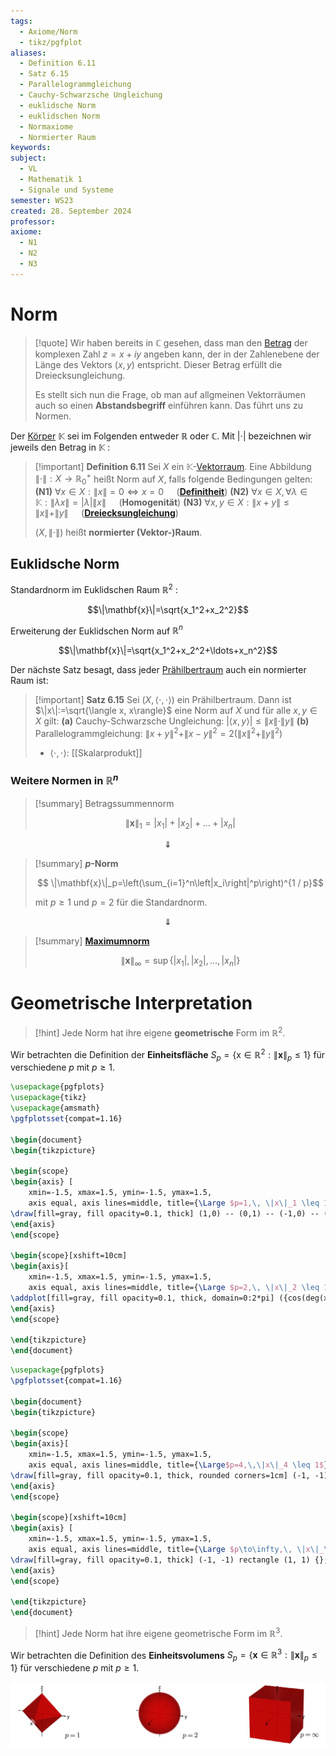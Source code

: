```yaml
---
tags:
  - Axiome/Norm
  - tikz/pgfplot
aliases:
  - Definition 6.11
  - Satz 6.15
  - Parallelogrammgleichung
  - Cauchy-Schwarzsche Ungleichung
  - euklidsche Norm
  - euklidschen Norm
  - Normaxiome
  - Normierter Raum
keywords: 
subject:
  - VL
  - Mathematik 1
  - Signale und Systeme
semester: WS23
created: 28. September 2024
professor: 
axiome:
  - N1
  - N2
  - N3
---
```

 

# Norm

> [!quote] Wir haben bereits in $\mathbb{C}$ gesehen, dass man den [Betrag](Betrag.md) der komplexen Zahl $z=x+i y$ angeben kann, der in der Zahlenebene der Länge des Vektors $(x, y)$ entspricht. Dieser Betrag erfüllt die Dreiecksungleichung.
> 
> Es stellt sich nun die Frage, ob man auf allgmeinen Vektorräumen auch so einen **Abstandsbegriff** einführen kann. Das führt uns zu Normen.
> 

Der [Körper](../Algebraische%20Strukturen.md) $\mathbb{K}$ sei im Folgenden entweder $\mathbb{R}$ oder $\mathbb{C}$. Mit $|\cdot|$ bezeichnen wir jeweils den Betrag in $\mathbb{K}$ :



> [!important] **Definition 6.11** Sei $X$ ein $\mathbb{K}$-[Vektorraum](Algebra/Vektorraum.md). Eine Abbildung $\|\cdot\|: X \rightarrow \mathbb{R}_{0}^{+}$ heißt Norm auf $X$, falls folgende Bedingungen gelten:
> **(N1)** $\forall x \in X:\|x\|=0 \Longleftrightarrow x=0\quad$ (**[Definitheit](Algebra/Definitheit.md)**)
> **(N2)** $\forall x \in X,\, \forall \lambda \in \mathbb{K}:\|\lambda x\|=|\lambda|\|x\|\quad$ (**Homogenität**)
> **(N3)** $\forall x, y \in X:\|x+y\| \leq\|x\|+\|y\|\quad$ (**[Dreiecksungleichung](Betrag.md)**)
> 
> $(X,\|\cdot\|)$ heißt **normierter (Vektor-)Raum**.

## Euklidsche Norm

 Standardnorm im Euklidschen Raum $\mathbb{R}^2$ :

$$\|\mathbf{x}\|=\sqrt{x_1^2+x_2^2}$$

Erweiterung der Euklidschen Norm auf $\mathbb{R}^n$

$$\|\mathbf{x}\|=\sqrt{x_1^2+x_2^2+\ldots+x_n^2}$$

Der nächste Satz besagt, dass jeder [Prähilbertraum](Skalarprodukt.md) auch ein normierter Raum ist:

> [!important] **Satz 6.15** Sei $(X,\langle\cdot, \cdot\rangle)$ ein Prähilbertraum. Dann ist $\|x\|:=\sqrt{\langle x, x\rangle}$ eine Norm auf $X$ und für alle $x, y \in X$ gilt:
> **(a)** Cauchy-Schwarzsche Ungleichung: $|\langle x, y\rangle| \leq\|x\| \cdot\|y\|$
> **(b)** Parallelogrammgleichung: $\|x+y\|^2+\|x-y\|^2=2\left(\|x\|^2+\|y\|^2\right)$
> - $\langle\cdot,\cdot \rangle$: [[Skalarprodukt]]

### Weitere Normen in $\mathbb{R}^n$

> [!summary] Betragssummennorm
> 
> $$ \|\mathbf{x}\|_1=\left|x_1\right|+\left|x_2\right|+\ldots+\left|x_n\right|$$
> 

$$\Downarrow$$

> [!summary] **$p$-Norm**
> 
> $$ \|\mathbf{x}\|_p=\left(\sum_{i=1}^n\left|x_i\right|^p\right)^{1 / p}$$
> 
> mit $p \geq 1$ und $p=2$ für die Standardnorm.

$$\Downarrow$$


 > [!summary] **[Maximumnorm](../Maximumsnorm.md)**
> 
> $$
> \|\mathbf{x}\|_{\infty}=\sup \left\{\left|x_1\right|,\left|x_2\right|, \ldots,\left|x_n\right|\right\}
> $$

# Geometrische Interpretation

> [!hint] Jede Norm hat ihre eigene **geometrische** Form im $\mathbb{R}^{2}$.

Wir betrachten die Definition der **Einheitsfläche** $S_p=\left\{\mathrm{x} \in \mathbb{R}^2:\|\mathbf{x}\|_p \leq 1\right\}$ für verschiedene $p$ mit $p \geq 1$.

```tikz
\usepackage{pgfplots}
\usepackage{tikz}
\usepackage{amsmath}
\pgfplotsset{compat=1.16}

\begin{document}
\begin{tikzpicture}

\begin{scope}
\begin{axis} [
    xmin=-1.5, xmax=1.5, ymin=-1.5, ymax=1.5,
    axis equal, axis lines=middle, title={\Large $p=1,\, \|x\|_1 \leq 1$}]
\draw[fill=gray, fill opacity=0.1, thick] (1,0) -- (0,1) -- (-1,0) -- (0,-1) -- (1,0);
\end{axis}
\end{scope}

\begin{scope}[xshift=10cm]
\begin{axis}[
    xmin=-1.5, xmax=1.5, ymin=-1.5, ymax=1.5,
    axis equal, axis lines=middle, title={\Large $p=2,\, \|x\|_2 \leq 1$}]
\addplot[fill=gray, fill opacity=0.1, thick, domain=0:2*pi] ({cos(deg(x))}, {sin(deg(x))});
\end{axis}
\end{scope}

\end{tikzpicture}
\end{document}
```


```tikz
\usepackage{pgfplots}
\pgfplotsset{compat=1.16}

\begin{document}
\begin{tikzpicture}

\begin{scope}
\begin{axis}[
    xmin=-1.5, xmax=1.5, ymin=-1.5, ymax=1.5,
    axis equal, axis lines=middle, title={\Large$p=4,\,\|x\|_4 \leq 1$}]
\draw[fill=gray, fill opacity=0.1, thick, rounded corners=1cm] (-1, -1) rectangle (1, 1) {};
\end{axis}
\end{scope}

\begin{scope}[xshift=10cm]
\begin{axis} [
    xmin=-1.5, xmax=1.5, ymin=-1.5, ymax=1.5,
    axis equal, axis lines=middle, title={\Large $p\to\infty,\, \|x\|_\infty \leq 1$}]
\draw[fill=gray, fill opacity=0.1, thick] (-1, -1) rectangle (1, 1) {};
\end{axis}
\end{scope}

\end{tikzpicture}
\end{document}
```


> [!hint] Jede Norm hat ihre eigene geometrische Form im $\mathbb{R}^{3}$.


Wir betrachten die Definition des **Einheitsvolumens** $S_p=\left\{\mathbf{x} \in \mathbb{R}^3:\|\mathbf{x}\|_p \leq 1\right\}$ für verschiedene $p$ mit $p \geq 1$.

![](assets/NormGeo3.png)